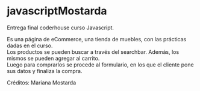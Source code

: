 # javascriptMostarda
Entrega final coderhouse curso Javascript.

Es una página de eCommerce, una tienda de muebles, con las prácticas dadas en el curso. <br />
Los productos se pueden buscar a través del searchbar. Además, los mismos se pueden agregar al carrito. <br />
Luego para comprarlos se procede al formulario, en los que el cliente pone sus datos y finaliza la compra.

Créditos: Mariana Mostarda
